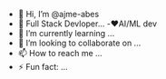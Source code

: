 - 👋 Hi, I’m @ajme-abes
- 👀 Full Stack Devloper...
-❤️AI/ML dev 
- 🌱 I’m currently learning ...
- 💞️ I’m looking to collaborate on ...
- 📫 How to reach me ...
- ⚡ Fun fact: ...

<!---
ajme-abes/ajme-abes is a ✨ special ✨ repository because its `README.md` (this file) appears on your GitHub profile.
You can click the Preview link to take a look at your changes.
--->
